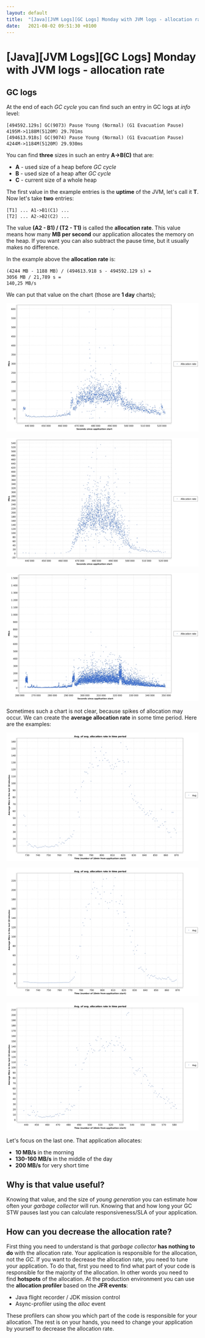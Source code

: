 ```yaml
---
layout: default
title:  "[Java][JVM Logs][GC Logs] Monday with JVM logs - allocation rate"
date:   2021-08-02 09:51:30 +0100
---
```


# [Java][JVM Logs][GC Logs] Monday with JVM logs - allocation rate

## GC logs

At the end of each _GC cycle_ you can find such an entry in GC logs at _info_ level:

```
[494592.129s] GC(9073) Pause Young (Normal) (G1 Evacuation Pause) 4195M->1188M(5120M) 29.701ms
[494613.918s] GC(9074) Pause Young (Normal) (G1 Evacuation Pause) 4244M->1184M(5120M) 29.930ms
```

You can find **three** sizes in such an entry **A->B(C)** that are:
* **A** - used size of a heap before _GC cycle_
* **B** - used size of a heap after _GC cycle_
* **C** - current size of a whole heap

The first value in the example entries is the **uptime** of the JVM, let's call it **T**. Now let's take **two** entries:

```
[T1] ... A1->B1(C1) ...
[T2] ... A2->B2(C2) ...
```

The value **(A2 - B1) / (T2 - T1)** is called the **allocation rate**. This value means how many **MB per second** our
application allocates the memory on the heap. If you want you can also subtract the pause time, but it usually makes
no difference.

In the example above the **allocation rate** is:
```
(4244 MB - 1188 MB) / (494613.918 s - 494592.129 s) =
3056 MB / 21,789 s =
140,25 MB/s
``` 

We can put that value on the chart (those are **1 day** charts);

![alt text](/assets/monday-4/raw-1.jpg "1")

![alt text](/assets/monday-4/raw-2.jpg "2")

![alt text](/assets/monday-4/raw-3.jpg "3")

Sometimes such a chart is not clear, because spikes of allocation may occur. We can create the **average allocation rate** 
in some time period. Here are the examples:

![alt text](/assets/monday-4/avg-1.jpg "1")

![alt text](/assets/monday-4/avg-2.jpg "2")

![alt text](/assets/monday-4/avg-3.jpg "3")

Let's focus on the last one. That application allocates:

* **10 MB/s** in the morning
* **130-160 MB/s** in the middle of the day
* **200 MB/s** for very short time

## Why is that value useful?

Knowing that value, and the size of _young generation_ you can estimate how often your _garbage collector_ will run. Knowing that and how long your GC STW pauses last
you can calculate responsiveness/SLA of your application.

## How can you decrease the allocation rate?

First thing you need to understand is that _garbage collector_ **has nothing to do** with the allocation rate. 
Your application is responsible for the allocation, not the _GC_. If you want to decrease the allocation rate, you need
to tune your application. To do that, first you need to find what part of your code is responsible for
the majority of the allocation. In other words you need to find **hotspots** of the allocation. At the production
environment you can use the **allocation profiler** based on the **JFR events**:

* Java flight recorder / JDK mission control
* Async-profiler using the _alloc_ event

These profilers can show you which part of the code is responsible for your allocation. The rest is on your hands, 
you need to change your application by yourself to decrease the allocation rate.
